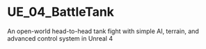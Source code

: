 # UE_04_BattleTank
An open-world head-to-head tank fight with simple AI, terrain, and advanced control system in Unreal 4
